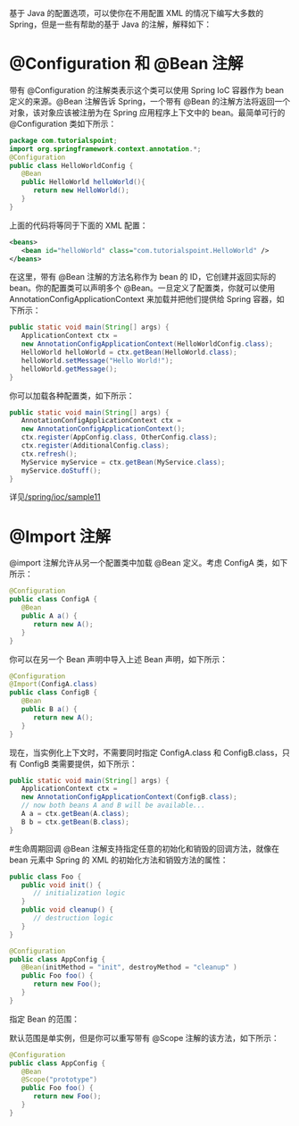 基于 Java 的配置选项，可以使你在不用配置 XML 的情况下编写大多数的 Spring，但是一些有帮助的基于 Java 的注解，解释如下：
# @Configuration 和 @Bean 注解
带有 @Configuration 的注解类表示这个类可以使用 Spring IoC 容器作为 bean 定义的来源。@Bean 注解告诉 Spring，一个带有 @Bean 的注解方法将返回一个对象，该对象应该被注册为在 Spring 应用程序上下文中的 bean。最简单可行的 @Configuration 类如下所示：
```java
package com.tutorialspoint;
import org.springframework.context.annotation.*;
@Configuration
public class HelloWorldConfig {
   @Bean 
   public HelloWorld helloWorld(){
      return new HelloWorld();
   }
}
```
上面的代码将等同于下面的 XML 配置：
```xml
<beans>
   <bean id="helloWorld" class="com.tutorialspoint.HelloWorld" />
</beans>
```
在这里，带有 @Bean 注解的方法名称作为 bean 的 ID，它创建并返回实际的 bean。你的配置类可以声明多个 @Bean。一旦定义了配置类，你就可以使用 AnnotationConfigApplicationContext 来加载并把他们提供给 Spring 容器，如下所示：
```java
public static void main(String[] args) {
   ApplicationContext ctx = 
   new AnnotationConfigApplicationContext(HelloWorldConfig.class); 
   HelloWorld helloWorld = ctx.getBean(HelloWorld.class);
   helloWorld.setMessage("Hello World!");
   helloWorld.getMessage();
}
```
你可以加载各种配置类，如下所示：
```java
public static void main(String[] args) {
   AnnotationConfigApplicationContext ctx = 
   new AnnotationConfigApplicationContext();
   ctx.register(AppConfig.class, OtherConfig.class);
   ctx.register(AdditionalConfig.class);
   ctx.refresh();
   MyService myService = ctx.getBean(MyService.class);
   myService.doStuff();
}
```
详见[/spring/ioc/sample11](https://github.com/dnhua/spring/tree/master/src/spring/ioc/sample11)

# @Import 注解
@import 注解允许从另一个配置类中加载 @Bean 定义。考虑 ConfigA 类，如下所示：
```java
@Configuration
public class ConfigA {
   @Bean
   public A a() {
      return new A(); 
   }
}
```
你可以在另一个 Bean 声明中导入上述 Bean 声明，如下所示：
```java
@Configuration
@Import(ConfigA.class)
public class ConfigB {
   @Bean
   public B a() {
      return new A(); 
   }
}
```
现在，当实例化上下文时，不需要同时指定 ConfigA.class 和 ConfigB.class，只有 ConfigB 类需要提供，如下所示：
```java
public static void main(String[] args) {
   ApplicationContext ctx = 
   new AnnotationConfigApplicationContext(ConfigB.class);
   // now both beans A and B will be available...
   A a = ctx.getBean(A.class);
   B b = ctx.getBean(B.class);
}
```
#生命周期回调
@Bean 注解支持指定任意的初始化和销毁的回调方法，就像在 bean 元素中 Spring 的 XML 的初始化方法和销毁方法的属性：
```java
public class Foo {
   public void init() {
      // initialization logic
   }
   public void cleanup() {
      // destruction logic
   }
}

@Configuration
public class AppConfig {
   @Bean(initMethod = "init", destroyMethod = "cleanup" )
   public Foo foo() {
      return new Foo();
   }
}
```
指定 Bean 的范围：

默认范围是单实例，但是你可以重写带有 @Scope 注解的该方法，如下所示：
```java
@Configuration
public class AppConfig {
   @Bean
   @Scope("prototype")
   public Foo foo() {
      return new Foo();
   }
}
```